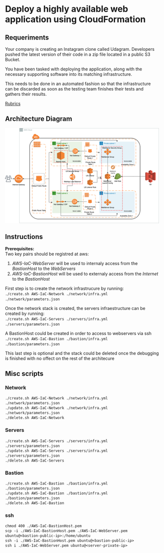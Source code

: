 # Deploy a highly available web application using CloudFormation

## Requeriments

Your company is creating an Instagram clone called Udagram. Developers pushed the latest version of their code in a zip file located in a public S3 Bucket.

You have been tasked with deploying the application, along with the necessary supporting software into its matching infrastructure.

This needs to be done in an automated fashion so that the infrastructure can be discarded as soon as the testing team finishes their tests and gathers their results.

[Rubrics](https://review.udacity.com/#!/rubrics/2556/view)

## Architecture Diagram

![diagram](./aws-diagram.png)

## Instructions

**Prerequisites:**  
Two key pairs should be registred at aws:  
1. _AWS-IaC-WebServer_ will be used to internaly access from the _BastionHost_ to the _WebServers_  
2. _AWS-IaC-BastionHost_ will be used to externaly access from the _Internet_ to the _BastionHost_  

First step is to create the network infrastrucure by running:  
`./create.sh AWS-IaC-Network ./network/infra.yml ./network/parameters.json`

Once the network stack is created, the servers infraestructure can be created by running:  
`./create.sh AWS-IaC-Servers ./servers/infra.yml ./servers/parameters.json`

A BastionHost could be created in order to access to webservers via ssh
`./create.sh AWS-IaC-Bastion ./bastion/infra.yml ./bastion/parameters.json`

This last step is optional and the stack could be deleted once the debugging is finished with no offect on the rest of the architecure

## Misc scripts

### Network

```
./create.sh AWS-IaC-Network ./network/infra.yml ./network/parameters.json
./update.sh AWS-IaC-Network ./network/infra.yml ./network/parameters.json
./delete.sh AWS-IaC-Network
```

### Servers

```
./create.sh AWS-IaC-Servers ./servers/infra.yml ./servers/parameters.json
./update.sh AWS-IaC-Servers ./servers/infra.yml ./servers/parameters.json
./delete.sh AWS-IaC-Servers
```

### Bastion

```
./create.sh AWS-IaC-Bastion ./bastion/infra.yml ./bastion/parameters.json
./update.sh AWS-IaC-Bastion ./bastion/infra.yml ./bastion/parameters.json
./delete.sh AWS-IaC-Bastion
```

### ssh

```
chmod 400 ./AWS-IaC-BastionHost.pem
scp -i ./AWS-IaC-BastionHost.pem ./AWS-IaC-WebServer.pem ubuntu@<bastion-public-ip>:/home/ubuntu
ssh -i ./AWS-IaC-BastionHost.pem ubuntu@<bastion-public-ip>
ssh i ./AWS-IaC-WebServer.pem ubuntu@<server-private-ip>
```
